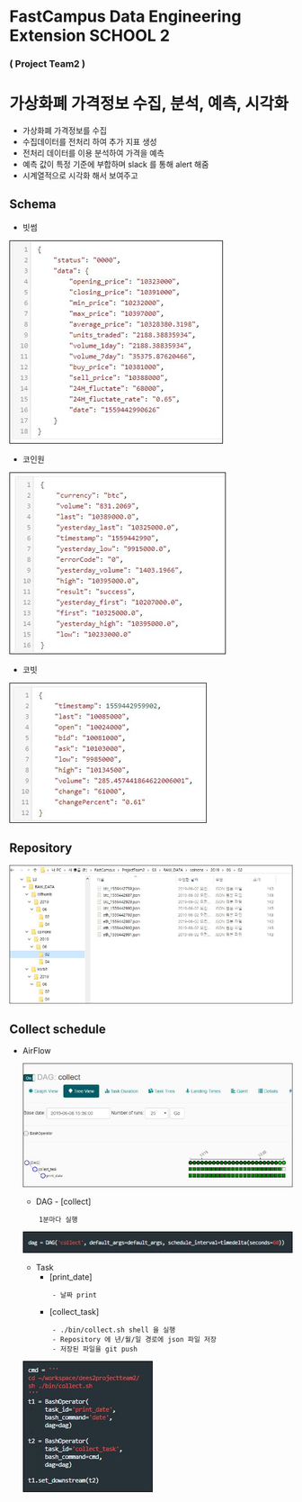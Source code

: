 # FastCampus Data Engineering Extension SCHOOL 2 
### ( Project Team2 )

# 가상화폐 가격정보 수집, 분석, 예측, 시각화
- 가상화폐 가격정보를 수집
- 수집데이터를 전처리 하여 추가 지표 생성
- 전처리 데이터를 이용 분석하여 가격을 예측
- 예측 값이 특정 기준에 부합하며 slack 를 통해 alert 해줌
- 시계열적으로 시각화 해서 보여주고

## Schema

- 빗썸

![빗썸](https://github.com/zeuslabs/dees2projectteam2/blob/master/img/2.JPG)

- 코인원

![코인원](https://github.com/zeuslabs/dees2projectteam2/blob/master/img/3.JPG)

- 코빗

![코빗](https://github.com/zeuslabs/dees2projectteam2/blob/master/img/4.JPG)

## Repository

![repository](https://github.com/zeuslabs/dees2projectteam2/blob/master/img/1.JPG)


## Collect schedule
- AirFlow

    ![AirFlow](https://github.com/zeuslabs/dees2projectteam2/blob/master/img/airflow.JPG)
    - DAG - [collect]
    ```
        1분마다 실행
    ```
    
    ![DAG](https://github.com/zeuslabs/dees2projectteam2/blob/master/img/dag.JPG)    
    - Task    
        - [print_date]
        ```
            - 날짜 print
        ```
        - [collect_task]        
        ```
            - ./bin/collect.sh shell 을 실행
            - Repository 에 년/월/일 경로에 json 파일 저장
            - 저장된 파일을 git push 
        ```

    ![TASK](https://github.com/zeuslabs/dees2projectteam2/blob/master/img/task.JPG)    
    

